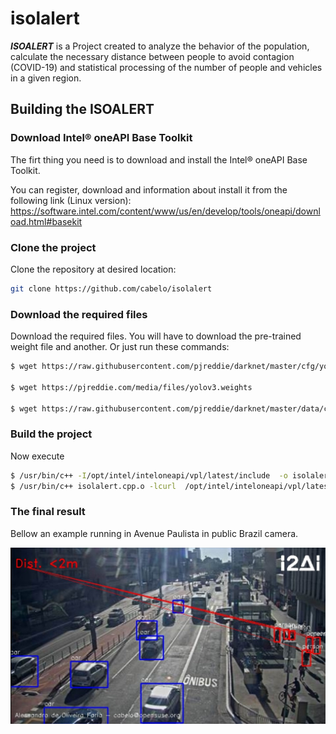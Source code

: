 # isolalert

***ISOALERT*** is a Project created to analyze the behavior of the population, calculate the necessary distance between people to avoid contagion (COVID-19) and statistical processing of the number of people and vehicles in a given region.

## Building the ISOALERT

### Download Intel® oneAPI Base Toolkit

The firt thing you need is to download and install the Intel® oneAPI Base Toolkit.

You can register, download and information about install it from the following link (Linux version): https://software.intel.com/content/www/us/en/develop/tools/oneapi/download.html#basekit 

### Clone the project

Clone the repository at desired location:

``` bash
git clone https://github.com/cabelo/isolalert
```

### Download the required files

Download the required files. You will have to download the pre-trained weight file and another. Or just run these commands:

``` bash
$ wget https://raw.githubusercontent.com/pjreddie/darknet/master/cfg/yolov3.cfg

$ wget https://pjreddie.com/media/files/yolov3.weights

$ wget https://raw.githubusercontent.com/pjreddie/darknet/master/data/coco.names

```

### Build the project

Now execute 


``` bash
$ /usr/bin/c++ -I/opt/intel/inteloneapi/vpl/latest/include  -o isolalert.cpp.o  -c isolalert.cpp
$ /usr/bin/c++ isolalert.cpp.o -lcurl  /opt/intel/inteloneapi/vpl/latest/lib/libopencv_world.so -o isolalert 

```

### The final result

Bellow an example running in Avenue Paulista in public Brazil camera.

![](img/isolalert.jpg)

